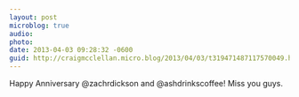 ```yaml
---
layout: post
microblog: true
audio: 
photo: 
date: 2013-04-03 09:28:32 -0600
guid: http://craigmcclellan.micro.blog/2013/04/03/t319471487117570049.html
---
```

Happy Anniversary @zachrdickson and @ashdrinkscoffee! Miss you guys.
